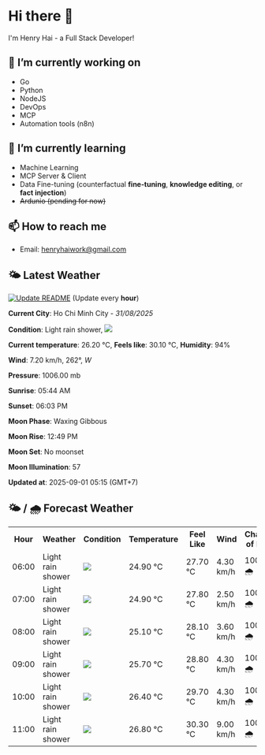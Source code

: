 # Hi there 👋

I'm Henry Hai - a Full Stack Developer!

## 🔭 I’m currently working on

- Go
- Python
- NodeJS
- DevOps
- MCP
- Automation tools (n8n)

## 🌱 I’m currently learning

- Machine Learning
- MCP Server & Client
- Data Fine-tuning (counterfactual **fine‑tuning**, **knowledge editing**, or **fact injection**)
- ~~Ardunio (pending for now)~~

## 📫 How to reach me

- Email: <henryhaiwork@gmail.com>

## 🌤️ Latest Weather
[![Update README](https://github.com/henry0hai/henry0hai/actions/workflows/udpateReadme.yml/badge.svg)](https://github.com/henry0hai/henry0hai/actions/workflows/udpateReadme.yml)
(Update every **hour**)
<!-- CURRENT_WEATHER:START -->
**Current City**: Ho Chi Minh City - *31/08/2025*

**Condition**: Light rain shower, <img src="https://cdn.weatherapi.com/weather/64x64/night/353.png"/>

**Current temperature**: 26.20 °C, **Feels like**: 30.10 °C, **Humidity**: 94%

**Wind**: 7.20 km/h, 262°, *W*

**Pressure**: 1006.00 mb

**Sunrise**: 05:44 AM

**Sunset**: 06:03 PM

**Moon Phase**: Waxing Gibbous

**Moon Rise**: 12:49 PM

**Moon Set**: No moonset

**Moon Illumination**: 57

**Updated at**: 2025-09-01 05:15 (GMT+7)<!-- CURRENT_WEATHER:END -->

## 🌤️ / 🌧️ Forecast Weather
<!-- FORECAST_WEATHER:START -->
<table>
		<tr>
			<th>Hour</th>
			<th>Weather</th>
			<th>Condition</th>
			<th>Temperature</th>
			<th>Feel Like</th>
			<th>Wind</th>
			<th>Chance of Rain</th>
		</tr>
				<tr>
					<td>06:00</td>
					<td>Light rain shower</td>
					<td><img src='https://cdn.weatherapi.com/weather/64x64/day/353.png'/></td>
					<td>24.90 °C</td>
					<td>27.70 °C</td>
					<td>4.30 km/h</td>
					<td>100 % 🌧️</td>
				</tr>
				<tr>
					<td>07:00</td>
					<td>Light rain shower</td>
					<td><img src='https://cdn.weatherapi.com/weather/64x64/day/353.png'/></td>
					<td>24.90 °C</td>
					<td>27.80 °C</td>
					<td>2.50 km/h</td>
					<td>100 % 🌧️</td>
				</tr>
				<tr>
					<td>08:00</td>
					<td>Light rain shower</td>
					<td><img src='https://cdn.weatherapi.com/weather/64x64/day/353.png'/></td>
					<td>25.10 °C</td>
					<td>28.10 °C</td>
					<td>3.60 km/h</td>
					<td>100 % 🌧️</td>
				</tr>
				<tr>
					<td>09:00</td>
					<td>Light rain shower</td>
					<td><img src='https://cdn.weatherapi.com/weather/64x64/day/353.png'/></td>
					<td>25.70 °C</td>
					<td>28.80 °C</td>
					<td>4.30 km/h</td>
					<td>100 % 🌧️</td>
				</tr>
				<tr>
					<td>10:00</td>
					<td>Light rain shower</td>
					<td><img src='https://cdn.weatherapi.com/weather/64x64/day/353.png'/></td>
					<td>26.40 °C</td>
					<td>29.70 °C</td>
					<td>4.30 km/h</td>
					<td>100 % 🌧️</td>
				</tr>
				<tr>
					<td>11:00</td>
					<td>Light rain shower</td>
					<td><img src='https://cdn.weatherapi.com/weather/64x64/day/353.png'/></td>
					<td>26.80 °C</td>
					<td>30.30 °C</td>
					<td>9.00 km/h</td>
					<td>100 % 🌧️</td>
				</tr>
</table>
<!-- FORECAST_WEATHER:END -->
